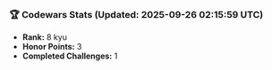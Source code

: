 ### 🏆 Codewars Stats (Updated: 2025-09-26 02:15:59 UTC)

- **Rank:** 8 kyu
- **Honor Points:** 3
- **Completed Challenges:** 1
